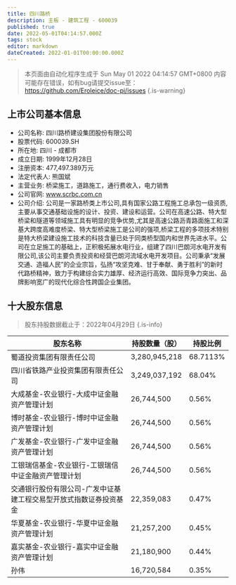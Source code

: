 ```yaml
---
title: 四川路桥
description: 主板 - 建筑工程 - 600039
published: true
date: 2022-05-01T04:14:57.000Z
tags: stock
editor: markdown
dateCreated: 2022-01-01T00:00:00.000Z
---
```


> 本页面由自动化程序生成于 Sun May 01 2022 04:14:57 GMT+0800
> 内容可能存在错误，如有bug请提交issue至：https://github.com/Eroleice/doc-pi/issues
{.is-warning}

## 上市公司基本信息
- 公司名称: 四川路桥建设集团股份有限公司
- 股票代码: 600039.SH
- 所在地: 四川 - 成都市
- 成立日期: 1999年12月28日
- 注册资本: 477,497.389万元
- 法定代表人: 熊国斌
- 主营业务: 桥梁施工，道路施工，通行费收入，电力销售
- 公司官网: www.scrbc.com.cn
- 公司介绍: 公司是一家路桥类上市公司,具有国家公路工程施工总承包一级资质,主要从事交通基础设施的设计、投资、建设和运营。公司在高速公路、特大型桥梁和隧道等领域施工具有明显的竞争优势,尤其是高速公路沥青路面施工和深基大跨度高难度桥梁、特大型桥梁施工是公司的强项,桥梁工程的多项技术特别是特大桥梁建设施工技术的科技含量已处于同类桥型国内和世界先进水平。公司在立足施工的基础上，正积极拓展水电行业，组建了四川巴朗河水电开发有限公司,该公司主要负责投资和经营巴朗河流域水电开发项目。公司秉承“发展交通、造福人民”的企业宗旨，弘扬“攻坚克难、甘于奉献、勇于胜利”的新时代路桥精神，致力于构建综合实力雄厚、经济运行高效、国际竞争力突出、品牌影响宽广的现代化综合性跨国企业集团。


## 十大股东信息
> 股东持股数据截止于：2022年04月29日
{.is-info}

| 股东名称 | 持股数量（股） | 持股比例 |
| --- | --- | --- |
| 蜀道投资集团有限责任公司 | 3,280,945,218 | 68.7113% |
| 四川省铁路产业投资集团有限责任公司 | 3,249,037,192 | 68.04% |
| 大成基金-农业银行-大成中证金融资产管理计划 | 26,744,500 | 0.56% |
| 博时基金-农业银行-博时中证金融资产管理计划 | 26,744,500 | 0.56% |
| 广发基金-农业银行-广发中证金融资产管理计划 | 26,744,500 | 0.56% |
| 工银瑞信基金-农业银行-工银瑞信中证金融资产管理计划 | 26,744,500 | 0.56% |
| 交通银行股份有限公司-广发中证基建工程交易型开放式指数证券投资基金 | 22,359,083 | 0.47% |
| 华夏基金-农业银行-华夏中证金融资产管理计划 | 21,257,200 | 0.45% |
| 嘉实基金-农业银行-嘉实中证金融资产管理计划 | 21,180,900 | 0.44% |
| 孙伟 | 16,720,584 | 0.35% |




